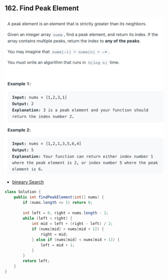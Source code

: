 ## 162. Find Peak Element
![](img/2022-05-23-15-37-49.png)

- [bineary Search](https://courses.csail.mit.edu/6.006/spring11/lectures/lec02.pdf)

```java
class Solution {
    public int findPeakElement(int[] nums) {
        if (nums.length <= 1) return 0;
        
        int left = 0, right = nums.length - 1;
        while (left < right) {
            int mid = left + (right - left) / 2;
            if (nums[mid] > nums[mid + 1]) {
                right = mid;
            } else if (nums[mid] < nums[mid + 1]) {
                left = mid + 1;
            }
        }
        return left;
    }
}
```